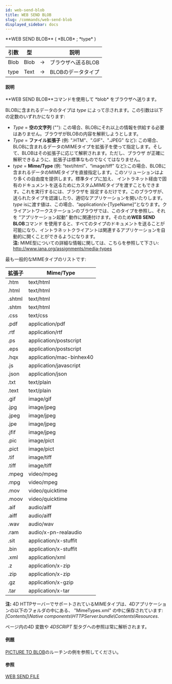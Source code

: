 ```yaml
---
id: web-send-blob
title: WEB SEND BLOB
slug: /commands/web-send-blob
displayed_sidebar: docs
---
```


<!--REF #_command_.WEB SEND BLOB.Syntax-->**WEB SEND BLOB** ( *BLOB* ; *type* )<!-- END REF-->
<!--REF #_command_.WEB SEND BLOB.Params-->
| 引数 | 型 |  | 説明 |
| --- | --- | --- | --- |
| Blob | Blob | &srarr; | ブラウザへ送るBLOB |
| type | Text | &srarr; | BLOBのデータタイプ |

<!-- END REF-->

#### 説明 

<!--REF #_command_.WEB SEND BLOB.Summary-->**WEB SEND BLOB**コマンドを使用して *blob* をブラウザへ送ります。<!-- END REF--> 

BLOBに含まれるデータのタイプは *type* によって示されます。この引数は以下の定数のいずれかになります: 

* *Type* \= **空の文字列** (""): この場合、BLOBにそれ以上の情報を供給する必要はありません。ブラウザがBLOBの内容を解釈しようとします。
* *Type* \= **ファイル拡張子** (例: ".HTM"、".GIF"、".JPEG" など): この場合、BLOBに含まれるデータのMIMEタイプを拡張子を使って指定します。そして、BLOBはその拡張子に応じて解釈されます。ただし、ブラウザ が正確に解釈できるように、拡張子は標準なものでなくてはなりません。
* *type* \= **Mime/Type** (例: “text/html”、“image/tiff” など):この場合、BLOBに含まれるデータのMIMEタイプを直接指定します。このソリューションはより多くの自由度を提供します。標準タイプに加え、 イントラネット経由で固有のドキュメントを送るためにカスタムMIMEタイプを渡すこともできます。これを実行するには、ブラウザを 設定するだけです。このブラウザが、送られたタイプを認識したり、適切なアプリケーションを開いたりします。 *type* isに渡す値は、この場合、“application/x-\[TypeName\]”となります。クライアントワークステーションのブラウザでは、このタイプを参照し、それを “アプリケーション起動” 動作に関連付けます。そのため**WEB SEND BLOB**コマンド を使用すると、すべてのタイプのドキュメントを送ることが可能になり、イントラネットクライアントは関連するアプリケーションを自動的に開くことができるようになります。  
**注:** MIME型についての詳細な情報に関しては、こちらを参照して下さい: <http://www.iana.org/assignments/media-types>

最も一般的なMIMEタイプのリストです:

| 拡張子    | **Mime/Type**            |
| ------ | ------------------------ |
| .htm   | text/html                |
| .html  | text/html                |
| .shtml | text/html                |
| .shtm  | text/html                |
| .css   | text/css                 |
| .pdf   | application/pdf          |
| .rtf   | application/rtf          |
| .ps    | application/postscript   |
| .eps   | application/postscript   |
| .hqx   | application/mac-binhex40 |
| .js    | application/javascript   |
| .json  | application/json         |
| .txt   | text/plain               |
| .text  | text/plain               |
| .gif   | image/gif                |
| .jpg   | image/jpeg               |
| .jpeg  | image/jpeg               |
| .jpe   | image/jpeg               |
| .jfif  | image/jpeg               |
| .pic   | image/pict               |
| .pict  | image/pict               |
| .tif   | image/tiff               |
| .tiff  | image/tiff               |
| .mpeg  | video/mpeg               |
| .mpg   | video/mpeg               |
| .mov   | video/quicktime          |
| .moov  | video/quicktime          |
| .aif   | audio/aiff               |
| .aiff  | audio/aiff               |
| .wav   | audio/wav                |
| .ram   | audio/x-pn-realaudio     |
| .sit   | application/x-stuffit    |
| .bin   | application/x-stuffit    |
| .xml   | application/xml          |
| .z     | application/x-zip        |
| .zip   | application/x-zip        |
| .gz    | application/x-gzip       |
| .tar   | application/x-tar        |

**注:** 4D HTTPサーバーでサポートされているMIMEタイプは、4Dアプリケーションの以下のフォルダの中にある、 "MimeTypes.xml" の中に保存されています: *\[Contents\]\\Native components\\HTTPServer.bundle\\Contents\\Resources*. 

ページ内の4D 変数や *4DSCRIPT* 型タグへの参照は常に解析されます。

#### 例題 

[PICTURE TO BLOB](picture-to-blob.md)のルーチンの例を参照してください。

#### 参照 

[WEB SEND FILE](web-send-file.md)  